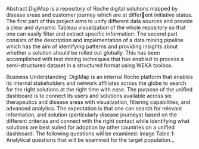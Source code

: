 Abstract
DigiMap is a repository of Roche digital solutions mapped by disease areas and customer journey which are at different initiative status. The first part of this project aims to unify different data sources and provide a clear and dynamic
Tableau visualization of the whole repository so that one can easily filter and extract specific information. The second 
part consists of the description and implementation of a data mining pipeline which has the aim of identifying patterns
and providing insights about whether a solution should be rolled out globally. This has been accomplished with text 
mining techniques that has enabled to process a semi-structured dataset in a structured format using WEKA toolbox.

Business Understanding:
DigiMap is an internal Roche platform that enables its internal stakeholders and network affiliates across the
globe to search for the right solutions at the right time with ease. The purpose of the unified dashboard is to
connect its users and solutions available across six therapeutics and disease areas with visualization, filtering
capabilities, and advanced analytics.
The expectation is that one can search for relevant information, and solution (particularly disease journeys)
based on the different criterias and connect with the right contact while identifying what solutions are best
suited for adoption by other countries on a unified dashboard. The following questions will be examined:
image
Table 1: Analytical questions that will be examined for the target population..,
